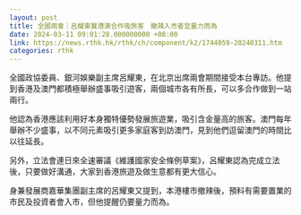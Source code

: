 ```yaml
---
layout: post
title: 全國兩會｜呂耀東冀港澳合作吸旅客　撤辣入市者宜量力而為
date: 2024-03-11 09:01:28.000000000 +08:00
link: https://news.rthk.hk/rthk/ch/component/k2/1744059-20240311.htm
categories: rthk
---
```


全國政協委員、銀河娛樂副主席呂耀東，在北京出席兩會期間接受本台專訪。他提到香港及澳門都積極舉辦盛事吸引遊客，兩個城市各有所長，可以多合作做到一站兩行。

他認為香港應該利用好本身獨特優勢發展旅遊業，吸引含金量高的旅客。澳門每年舉辦不少盛事，以不同元素吸引更多家庭客到訪澳門，見到他們逗留澳門的時間比以往延長。

另外，立法會連日來全速審議《維護國家安全條例草案》，呂耀東認為完成立法後，只要做好溝通，大家到香港旅遊及做生意都有更大信心。

身兼發展商嘉華集團副主席的呂耀東又提到，本港樓市撤辣後，預料有需要置業的市民及投資者會入市，但他提醒仍要量力而為。
